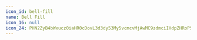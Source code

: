 ```yaml
---
icon_id: bell-fill
name: Bell Fill
icon_16: null
icon_24: PHN2ZyB4bWxucz0iaHR0cDovL3d3dy53My5vcmcvMjAwMC9zdmciIHdpZHRoPSIyNCIgaGVpZ2h0PSIyNCIgdmlld0JveD0iMCAwIDI0IDI0Ij48cGF0aCBmaWxsLXJ1bGU9ImV2ZW5vZGQiIGQ9Ik02IDhhNiA2IDAgMTExMiAwdjIuOTE3YzAgLjcwMy4yMjggMS4zODcuNjUgMS45NUwyMC43IDE1LjZhMS41IDEuNSAwIDAxLTEuMiAyLjRoLTE1YTEuNSAxLjUgMCAwMS0xLjItMi40bDIuMDUtMi43MzNhMy4yNSAzLjI1IDAgMDAuNjUtMS45NVY4em02IDEzLjVBMy41MDIgMy41MDIgMCAwMTguNjQ1IDE5aDYuNzFBMy41MDIgMy41MDIgMCAwMTEyIDIxLjV6Ii8+PC9zdmc+
---
```

